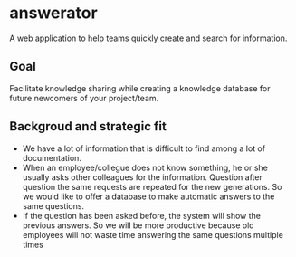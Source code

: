 # answerator
A web application to help teams quickly create and search for information.

## Goal
Facilitate knowledge sharing while creating a knowledge database for future newcomers of your project/team.

## Backgroud and strategic fit

 - We have a lot of information that is difficult to find among a lot of documentation.
 - When an employee/collegue does not know something, he or she usually asks other colleagues for the information. Question after question the same requests are repeated for the new generations. So we would like to offer a database to make automatic answers to the same questions.
 - If the question has been asked before, the system will show the previous answers. So we will be more productive because old employees will not waste time answering the same questions multiple times
 
 
